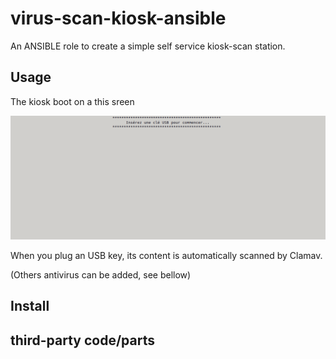 # virus-scan-kiosk-ansible

An ANSIBLE role to create a simple self service kiosk-scan station.

## Usage

The kiosk boot on a this sreen 

![main screen](doc/mainscreen.png)

When you plug an USB key, its content is automatically scanned by Clamav.

(Others antivirus can be added, see bellow)

## Install

## third-party code/parts

